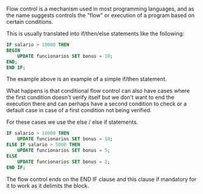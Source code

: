 
Flow control is a mechanism used in most programming languages, and as the name suggests controls the "flow" or execution of a program based on certain conditions.

This is usually translated into if/then/else statements like the following:

```SQL
IF salario > 10000 THEN
BEGIN
    UPDATE funcionarios SET bonus = 10;
END;
END IF;
```


The example above is an example of a simple if/then statement.

What happens is that conditional flow control can also have cases where the first condition doesn't verify itself but we don't want to end the execution there and can perhaps have a second condition to check or a default case in case of a first condition not being verified.

For these cases we use the else / else if statements.

```SQL
IF salario > 10000 THEN
	UPDATE funcionarios SET bonus = 10;
ELSE IF salario > 5000 THEN
	UPDATE funcionarios SET bonus = 5;	
ELSE
	UPDATE funcionarios SET bonus = 2;
END IF;
```

The flow control ends on the END IF clause and this clause if mandatory for it to work as it delimits the block.